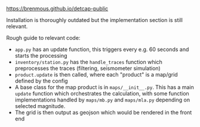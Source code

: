 https://brenmous.github.io/detcap-public

Installation is thoroughly outdated but the implementation section is still
relevant.

Rough guide to relevant code:
- `app.py` has an update function, this triggers every e.g. 60 seconds
  and starts the processing
- `inventory/station.py` has the `handle_traces` function which preprocesses
  the traces (filtering, seismometer simulation)
- `product.update` is then called, where each "product" is a map/grid defined
  by the config
- A base class for the map product is in `maps/__init__.py`. This has a main
  `update` function which orchestrates the calculation, with some function
  implementations handled by `maps/mb.py` and `maps/mla.py` depending on
  selected magnitude.
- The grid is then output as geojson which would be rendered in the front end
